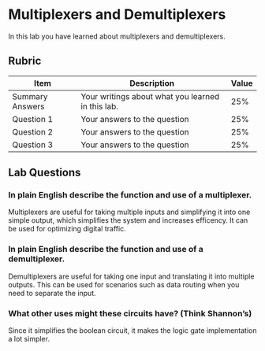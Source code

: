 # Multiplexers and Demultiplexers

In this lab you have learned about multiplexers and demultiplexers.

## Rubric

| Item | Description | Value |
| ---- | ----------- | ----- |
| Summary Answers | Your writings about what you learned in this lab. | 25% |
| Question 1 | Your answers to the question | 25% |
| Question 2 | Your answers to the question | 25% |
| Question 3 | Your answers to the question | 25% |

## Lab Questions

### In plain English describe the function and use of a multiplexer.
Multiplexers are useful for taking multiple inputs and simplifying it into one simple output, which simplifies the system and increases efficency. It can be used for optimizing digital traffic.

### In plain English describe the function and use of a demultiplexer.
Demultiplexers are useful for taking one input and translating it into multiple outputs. This can be used for scenarios such as data routing when you need to separate the input.

### What other uses might these circuits have? (Think Shannon’s)
Since it simplifies the boolean circuit, it makes the logic gate implementation a lot simpler.

